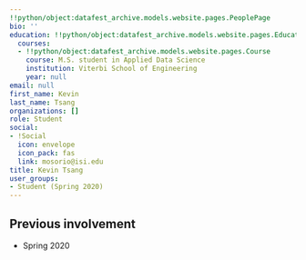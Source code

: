 ```yaml
---
!!python/object:datafest_archive.models.website.pages.PeoplePage
bio: ''
education: !!python/object:datafest_archive.models.website.pages.Education
  courses:
  - !!python/object:datafest_archive.models.website.pages.Course
    course: M.S. student in Applied Data Science
    institution: Viterbi School of Engineering
    year: null
email: null
first_name: Kevin
last_name: Tsang
organizations: []
role: Student
social:
- !Social
  icon: envelope
  icon_pack: fas
  link: mosorio@isi.edu
title: Kevin Tsang
user_groups:
- Student (Spring 2020)
---
```



## Previous involvement

* Spring 2020

